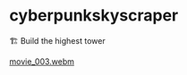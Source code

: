 # cyberpunkskyscraper
🏗️ Build the highest tower

[movie_003.webm](https://user-images.githubusercontent.com/41221018/198350615-100fe809-016a-4710-a21f-0d06a6bae552.webm)

